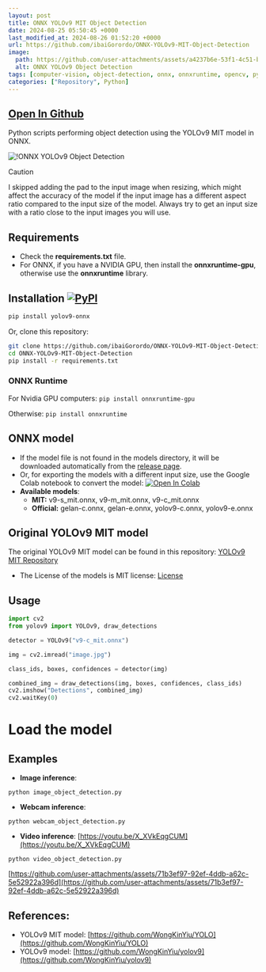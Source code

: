 ```yaml
---
layout: post
title: ONNX YOLOv9 MIT Object Detection
date: 2024-08-25 05:50:45 +0000
last_modified_at: 2024-08-26 01:52:20 +0000
url: https://github.com/ibaiGorordo/ONNX-YOLOv9-MIT-Object-Detection
image:
  path: https://github.com/user-attachments/assets/a4237b6e-53f1-4c51-be3a-bd8369c1991c
  alt: ONNX YOLOv9 Object Detection
tags: [computer-vision, object-detection, onnx, onnxruntime, opencv, python, yolov9]
categories: ["Repository", Python]
---
```


## [Open In Github](https://github.com/ibaiGorordo/ONNX-YOLOv9-MIT-Object-Detection)

 Python scripts performing object detection using the YOLOv9 MIT model in ONNX.
 
![!ONNX YOLOv9 Object Detection](https://github.com/user-attachments/assets/a4237b6e-53f1-4c51-be3a-bd8369c1991c)

> [!CAUTION]
> I skipped adding the pad to the input image when resizing, which might affect the accuracy of the model if the input image has a different aspect ratio compared to the input size of the model. Always try to get an input size with a ratio close to the input images you will use.

## Requirements

 * Check the **requirements.txt** file.
 * For ONNX, if you have a NVIDIA GPU, then install the **onnxruntime-gpu**, otherwise use the **onnxruntime** library.

## Installation [![PyPI](https://img.shields.io/pypi/v/yolov9-onnx?color=2BAF2B)](https://pypi.org/project/yolov9-onnx/)

```bash
pip install yolov9-onnx
```
Or, clone this repository:
```bash
git clone https://github.com/ibaiGorordo/ONNX-YOLOv9-MIT-Object-Detection.git
cd ONNX-YOLOv9-MIT-Object-Detection
pip install -r requirements.txt
```
### ONNX Runtime
For Nvidia GPU computers:
`pip install onnxruntime-gpu`

Otherwise:
`pip install onnxruntime`

## ONNX model
- If the model file is not found in the models directory, it will be downloaded automatically from the [release page](https://github.com/ibaiGorordo/ONNX-YOLOv9-MIT-Object-Detection/releases/tag/0.1.0).
- Or, for exporting the models with a different input size, use the Google Colab notebook to convert the model: [![Open In Colab](https://colab.research.google.com/assets/colab-badge.svg)](https://colab.research.google.com/drive/1KPFC-BLL7i7kQJFYq-1JACFiTzPYyOsC?usp=sharing)
- **Available models**: 
  - **MIT:** v9-s_mit.onnx, v9-m_mit.onnx, v9-c_mit.onnx
  - **Official:** gelan-c.onnx, gelan-e.onnx, yolov9-c.onnx, yolov9-e.onnx

## Original YOLOv9 MIT model
The original YOLOv9 MIT model can be found in this repository: [YOLOv9 MIT Repository](https://github.com/WongKinYiu/YOLO)
- The License of the models is MIT license: [License](https://github.com/WongKinYiu/YOLO/blob/main/LICENSE)

## Usage
```python
import cv2
from yolov9 import YOLOv9, draw_detections

detector = YOLOv9("v9-c_mit.onnx")

img = cv2.imread("image.jpg")

class_ids, boxes, confidences = detector(img)

combined_img = draw_detections(img, boxes, confidences, class_ids)
cv2.imshow("Detections", combined_img)
cv2.waitKey(0)
```

# Load the model

## Examples

 * **Image inference**:
 ```
 python image_object_detection.py
 ```

 * **Webcam inference**:
 ```
 python webcam_object_detection.py
 ```

 * **Video inference**: [https://youtu.be/X_XVkEqgCUM](https://youtu.be/X_XVkEqgCUM)
 ```
 python video_object_detection.py
 ```

[https://github.com/user-attachments/assets/71b3ef97-92ef-4ddb-a62c-5e52922a396d](https://github.com/user-attachments/assets/71b3ef97-92ef-4ddb-a62c-5e52922a396d)

## References:
* YOLOv9 MIT model: [https://github.com/WongKinYiu/YOLO](https://github.com/WongKinYiu/YOLO)
* YOLOv9 model: [https://github.com/WongKinYiu/yolov9](https://github.com/WongKinYiu/yolov9)
